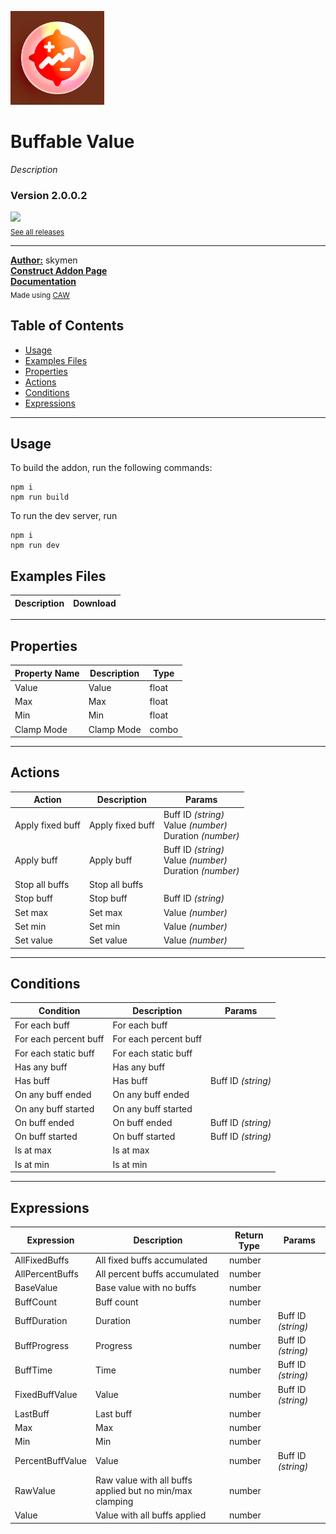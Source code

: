 <img src="./examples/cover.webp" width="150" /><br>
# Buffable Value
<i>Description</i> <br>
### Version 2.0.0.2

[<img src="https://placehold.co/200x50/4493f8/FFF?text=Download&font=montserrat" width="200"/>](https://github.com/skymen/buffableValue_sdkv2/releases/download/skymen_buffed_value-2.0.0.2.c3addon/skymen_buffed_value-2.0.0.2.c3addon)
<br>
<sub> [See all releases](https://github.com/skymen/buffableValue_sdkv2/releases) </sub> <br>

---
<b><u>Author:</u></b> skymen <br>
<b>[Construct Addon Page](https://www.construct.net/en/make-games/addons/1129/buffable-value)</b>  <br>
<b>[Documentation](https://www.construct.net/en/make-games/addons/1129/buffable-value/documentation)</b>  <br>
<sub>Made using [CAW](https://marketplace.visualstudio.com/items?itemName=skymen.caw) </sub><br>

## Table of Contents
- [Usage](#usage)
- [Examples Files](#examples-files)
- [Properties](#properties)
- [Actions](#actions)
- [Conditions](#conditions)
- [Expressions](#expressions)
---
## Usage
To build the addon, run the following commands:

```
npm i
npm run build
```

To run the dev server, run

```
npm i
npm run dev
```

## Examples Files
| Description | Download |
| --- | --- |

---
## Properties
| Property Name | Description | Type |
| --- | --- | --- |
| Value | Value | float |
| Max | Max | float |
| Min | Min | float |
| Clamp Mode | Clamp Mode | combo |


---
## Actions
| Action | Description | Params
| --- | --- | --- |
| Apply fixed buff | Apply fixed buff | Buff ID             *(string)* <br>Value             *(number)* <br>Duration             *(number)* <br> |
| Apply buff | Apply buff | Buff ID             *(string)* <br>Value             *(number)* <br>Duration             *(number)* <br> |
| Stop all buffs | Stop all buffs |  |
| Stop buff | Stop buff | Buff ID             *(string)* <br> |
| Set max | Set max | Value             *(number)* <br> |
| Set min | Set min | Value             *(number)* <br> |
| Set value | Set value | Value             *(number)* <br> |


---
## Conditions
| Condition | Description | Params
| --- | --- | --- |
| For each buff | For each buff |  |
| For each percent buff | For each percent buff |  |
| For each static buff | For each static buff |  |
| Has any buff | Has any buff |  |
| Has buff | Has buff | Buff ID *(string)* <br> |
| On any buff ended | On any buff ended |  |
| On any buff started | On any buff started |  |
| On buff ended | On buff ended | Buff ID *(string)* <br> |
| On buff started | On buff started | Buff ID *(string)* <br> |
| Is at max | Is at max |  |
| Is at min | Is at min |  |


---
## Expressions
| Expression | Description | Return Type | Params
| --- | --- | --- | --- |
| AllFixedBuffs | All fixed buffs accumulated | number |  | 
| AllPercentBuffs | All percent buffs accumulated | number |  | 
| BaseValue | Base value with no buffs | number |  | 
| BuffCount | Buff count | number |  | 
| BuffDuration | Duration | number | Buff ID *(string)* <br> | 
| BuffProgress | Progress | number | Buff ID *(string)* <br> | 
| BuffTime | Time | number | Buff ID *(string)* <br> | 
| FixedBuffValue | Value | number | Buff ID *(string)* <br> | 
| LastBuff | Last buff | number |  | 
| Max | Max | number |  | 
| Min | Min | number |  | 
| PercentBuffValue | Value | number | Buff ID *(string)* <br> | 
| RawValue | Raw value with all buffs applied but no min/max clamping | number |  | 
| Value | Value with all buffs applied | number |  | 
